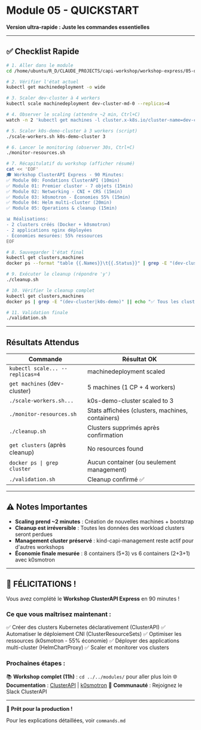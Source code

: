 # Module 05 - QUICKSTART

**Version ultra-rapide : Juste les commandes essentielles**

---

## ✅ Checklist Rapide

```bash
# 1. Aller dans le module
cd /home/ubuntu/R_D/CLAUDE_PROJECTS/capi-workshop/workshop-express/05-operations-cleanup

# 2. Vérifier l'état actuel
kubectl get machinedeployment -o wide

# 3. Scaler dev-cluster à 4 workers
kubectl scale machinedeployment dev-cluster-md-0 --replicas=4

# 4. Observer le scaling (attendre ~2 min, Ctrl+C)
watch -n 2 'kubectl get machines -l cluster.x-k8s.io/cluster-name=dev-cluster'

# 5. Scaler k0s-demo-cluster à 3 workers (script)
./scale-workers.sh k0s-demo-cluster 3

# 6. Lancer le monitoring (observer 30s, Ctrl+C)
./monitor-resources.sh

# 7. Récapitulatif du workshop (afficher résumé)
cat << 'EOF'
🎓 Workshop ClusterAPI Express - 90 Minutes:
✅ Module 00: Fondations ClusterAPI (10min)
✅ Module 01: Premier cluster - 7 objets (15min)
✅ Module 02: Networking - CNI + CRS (15min)
✅ Module 03: k0smotron - Économies 55% (15min)
✅ Module 04: Helm multi-cluster (20min)
✅ Module 05: Operations & cleanup (15min)

📊 Réalisations:
- 2 clusters créés (Docker + k0smotron)
- 2 applications nginx déployées
- Économies mesurées: 55% ressources
EOF

# 8. Sauvegarder l'état final
kubectl get clusters,machines
docker ps --format "table {{.Names}}\t{{.Status}}" | grep -E "(dev-cluster|k0s-demo)"

# 9. Exécuter le cleanup (répondre 'y')
./cleanup.sh

# 10. Vérifier le cleanup complet
kubectl get clusters,machines
docker ps | grep -E "(dev-cluster|k0s-demo)" || echo "✅ Tous les clusters nettoyés"

# 11. Validation finale
./validation.sh
```

---

## Résultats Attendus

| Commande | Résultat OK |
|----------|-------------|
| `kubectl scale... --replicas=4` | machinedeployment scaled |
| `get machines` (dev-cluster) | 5 machines (1 CP + 4 workers) |
| `./scale-workers.sh...` | k0s-demo-cluster scaled to 3 |
| `./monitor-resources.sh` | Stats affichées (clusters, machines, containers) |
| `./cleanup.sh` | Clusters supprimés après confirmation |
| `get clusters` (après cleanup) | No resources found |
| `docker ps \| grep cluster` | Aucun container (ou seulement management) |
| `./validation.sh` | Cleanup confirmé ✅ |

---

## ⚠️ Notes Importantes

- **Scaling prend ~2 minutes** : Création de nouvelles machines + bootstrap
- **Cleanup est irréversible** : Toutes les données des workload clusters seront perdues
- **Management cluster préservé** : kind-capi-management reste actif pour d'autres workshops
- **Économie finale mesurée** : 8 containers (5+3) vs 6 containers (2+3+1) avec k0smotron

---

## 🎉 FÉLICITATIONS !

Vous avez complété le **Workshop ClusterAPI Express** en 90 minutes !

### Ce que vous maîtrisez maintenant :

✅ Créer des clusters Kubernetes déclarativement (ClusterAPI)
✅ Automatiser le déploiement CNI (ClusterResourceSets)
✅ Optimiser les ressources (k0smotron - 55% économie)
✅ Déployer des applications multi-cluster (HelmChartProxy)
✅ Scaler et monitorer vos clusters

### Prochaines étapes :

📚 **Workshop complet (11h)** : `cd ../../modules/` pour aller plus loin
🌐 **Documentation** : [ClusterAPI](https://cluster-api.sigs.k8s.io/) | [k0smotron](https://docs.k0smotron.io/)
💬 **Communauté** : Rejoignez le Slack ClusterAPI

---

**🚀 Prêt pour la production !**

Pour les explications détaillées, voir `commands.md`